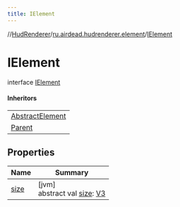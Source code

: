 ```yaml
---
title: IElement
---
```

//[HudRenderer](../../../index.html)/[ru.airdead.hudrenderer.element](../index.html)/[IElement](index.html)



# IElement

interface [IElement](index.html)

#### Inheritors


| |
|---|
| [AbstractElement](../-abstract-element/index.html) |
| [Parent](../-parent/index.html) |


## Properties


| Name | Summary |
|---|---|
| [size](size.html) | [jvm]<br>abstract val [size](size.html): [V3](../../ru.airdead.hudrenderer.utility/-v3/index.html) |

